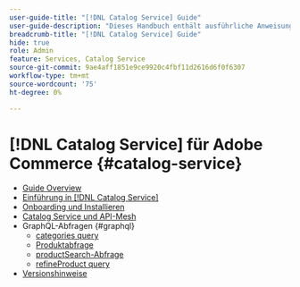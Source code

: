 ```yaml
---
user-guide-title: "[!DNL Catalog Service] Guide"
user-guide-description: "Dieses Handbuch enthält ausführliche Anweisungen zur Verwendung von [!DNL Catalog Service] für Adobe Commerce."
breadcrumb-title: "[!DNL Catalog Service] Guide"
hide: true
role: Admin
feature: Services, Catalog Service
source-git-commit: 9ae4aff1851e9ce9920c4fbf11d2616d6f0f6307
workflow-type: tm+mt
source-wordcount: '75'
ht-degree: 0%

---
```


# [!DNL Catalog Service] für Adobe Commerce {#catalog-service}

- [Guide Overview](guide-overview.md)
- [Einführung in [!DNL Catalog Service]](overview.md)
- [Onboarding und Installieren](installation.md)
- [Catalog Service und API-Mesh](mesh.md)
- GraphQL-Abfragen {#graphql}
   - [categories query](https://developer.adobe.com/commerce/webapi/graphql/schema/catalog-service/queries/categories/)
   - [Produktabfrage](https://developer.adobe.com/commerce/webapi/graphql/schema/catalog-service/queries/products/)
   - [productSearch-Abfrage](https://developer.adobe.com/commerce/webapi/graphql/schema/catalog-service/queries/product-search/)
   - [refineProduct query](https://developer.adobe.com/commerce/webapi/graphql/schema/catalog-service/queries/refine-product/)
- [Versionshinweise](release-notes.md)
